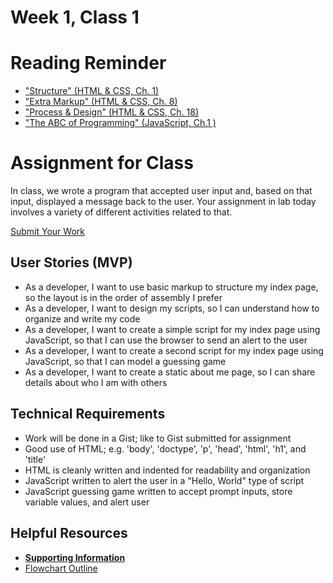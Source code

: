 # Week 1, Class 1

# Reading Reminder

* ["Structure" (HTML & CSS, Ch. 1)](https://canvas.instructure.com/courses/991898/assignments/4217448)
* ["Extra Markup" (HTML & CSS, Ch. 8)](https://canvas.instructure.com/courses/991898/assignments/4216998)
* ["Process & Design" (HTML & CSS, Ch. 18)](https://canvas.instructure.com/courses/991898/assignments/4221202)
* ["The ABC of Programming" (JavaScript, Ch.1 )](https://canvas.instructure.com/courses/991898/assignments/4216991)

# Assignment for Class
In class, we wrote a program that accepted user input and, based on that input, displayed a message back to the user. Your assignment in lab today involves a variety of different activities related to that.

[Submit Your Work](https://canvas.instructure.com/courses/991898/assignments/4221089)

## User Stories (MVP)
 - As a developer, I want to use basic markup to structure my index page, so the layout is in the order of assembly I prefer
 - As a developer, I want to design my scripts, so I can understand how to organize and write my code
 - As a developer, I want to create a simple script for my index page using JavaScript, so that I can use the browser to send an alert to the user
 - As a developer, I want to create a second script for my index page using JavaScript, so that I can model a guessing game
 - As a developer, I want to create a static about me page, so I can share details about who I am with others

## Technical Requirements
 - Work will be done in a Gist; like to Gist submitted for assignment
 - Good use of HTML; e.g. 'body', 'doctype', 'p', 'head', 'html', 'h1', and 'title'
 - HTML is cleanly written and indented for readability and organization
 - JavaScript written to alert the user in a "Hello, World" type of script
 - JavaScript guessing game written to accept prompt inputs, store variable values, and alert user 

## Helpful Resources
- [**Supporting Information**](support.md)
- [Flowchart Outline](http://thoughtfullearning.com/inquireHSbook/pg18)
